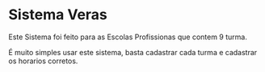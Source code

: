 # Sistema Veras
Este Sistema foi feito para as Escolas Profissionas que contem 9 turma.

É muito simples usar este sistema, basta cadastrar cada turma e cadastrar os horarios corretos.
